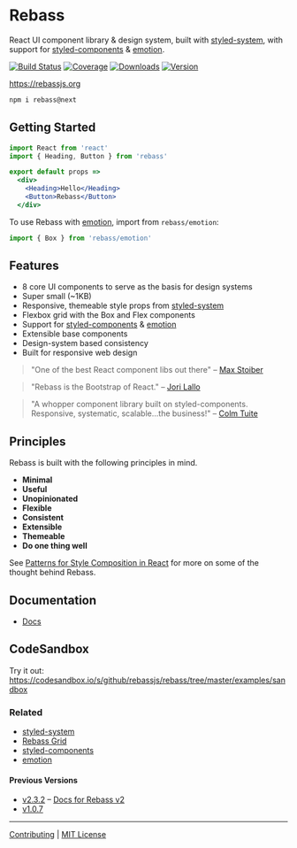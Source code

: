 
# Rebass

React UI component library & design system,
built with [styled-system][system],
with support for
[styled-components][sc] & [emotion][emotion].

[![Build Status][badge]][travis]
[![Coverage][coverage-badge]][coverage]
[![Downloads][downloads-badge]][npm]
[![Version][version-badge]][npm]

[badge]: https://img.shields.io/travis/rebassjs/rebass.svg?style=flat-square
[travis]: https://travis-ci.org/rebassjs/rebass
[coverage-badge]: https://img.shields.io/codecov/c/github/rebassjs/rebass.svg?style=flat-square
[coverage]: https://codecov.io/github/rebassjs/rebass

[downloads-badge]: https://img.shields.io/npm/dw/rebass.svg?style=flat-square
[version-badge]: https://img.shields.io/npm/v/rebass.svg?style=flat-square
[npm]: https://npmjs.com/package/rebass

https://rebassjs.org

```sh
npm i rebass@next
```

## Getting Started

```jsx
import React from 'react'
import { Heading, Button } from 'rebass'

export default props =>
  <div>
    <Heading>Hello</Heading>
    <Button>Rebass</Button>
  </div>
```

To use Rebass with [emotion][emotion], import from `rebass/emotion`:

```js
import { Box } from 'rebass/emotion'
```

## Features

- 8 core UI components to serve as the basis for design systems
- Super small (~1KB)
- Responsive, themeable style props from [styled-system][system]
- Flexbox grid with the Box and Flex components
- Support for [styled-components][sc] & [emotion][emotion]
- Extensible base components
- Design-system based consistency
- Built for responsive web design


> "One of the best React component libs out there"
> – [Max Stoiber](https://twitter.com/mxstbr/status/882657561111080960)

> "Rebass is the Bootstrap of React."
> – [Jori Lallo](https://twitter.com/jorilallo/status/882990343225868289)

> "A whopper component library built on styled-components. Responsive, systematic, scalable...the business!"
> – [Colm Tuite](https://twitter.com/colmtuite/status/882715087936606210)

## Principles

Rebass is built with the following principles in mind.

- **Minimal**
- **Useful**
- **Unopinionated**
- **Flexible**
- **Consistent**
- **Extensible**
- **Themeable**
- **Do one thing well**

See [Patterns for Style Composition in React](http://jxnblk.com/writing/posts/patterns-for-style-composition-in-react/)
for more on some of the thought behind Rebass.

## Documentation

- [Docs](https://rebassjs.org)

## CodeSandbox

Try it out:
https://codesandbox.io/s/github/rebassjs/rebass/tree/master/examples/sandbox


### Related

- [styled-system][system]
- [Rebass Grid][]
- [styled-components][sc]
- [emotion][emotion]

[system]: https://github.com/jxnblk/styled-system
[Rebass Grid]: https://github.com/rebassjs/grid
[sc]: https://github.com/styled-components/styled-components
[emotion]: https://github.com/emotion-js/emotion

#### Previous Versions

- [v2.3.2](https://github.com/rebassjs/rebass/tree/v2) – [Docs for Rebass v2](https://rebass-v2.now.sh)
- [v1.0.7](https://github.com/rebassjs/rebass/tree/v1.0.7)

---

[Contributing](.github/CONTRIBUTING.md)
|
[MIT License](.github/LICENSE.md)


